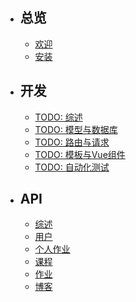 - ## 总览
    - [欢迎](/{{route}}/{{version}}/overview)
    - [安装](/{{route}}/{{version}}/install)
- ## 开发
    - [TODO: 综述](#)
    - [TODO: 模型与数据库](#)
    - [TODO: 路由与请求](#)
    - [TODO: 模板与Vue组件](#)
    - [TODO: 自动化测试](#)
- ## API
    - [综述](/{{route}}/{{version}}/api/overview)
    - [用户](/{{route}}/{{version}}/api/user)
    - [个人作业](/{{route}}/{{version}}/api/personalAssignment)
    - [课程](/{{route}}/{{version}}/api/course)
    - [作业](/{{route}}/{{version}}/api/assignment)
    - [博客](/{{route}}/{{version}}/api/feeds)
